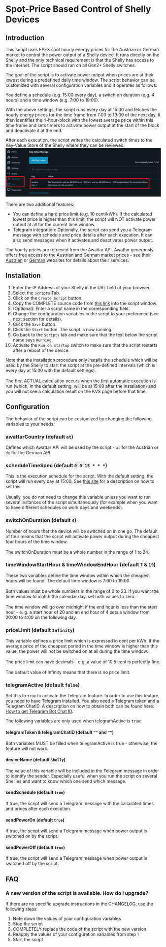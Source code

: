 # Spot-Price Based Control of Shelly Devices

## Introduction

This script uses EPEX spot hourly energy prices for the Austrian or German market to control the power
output of a Shelly device. It runs directly on the Shelly and the only technical requirement is that
the Shelly has access to the internet. The script should run on all Gen2+ Shelly switches.

The goal of the script is to activate power output when prices are at their lowest during a predefined
daily time window. The script behavior can be customized with several configuration variables and it
operates as follows:

You define a schedule (e.g. 15:00 every day), a switch on duration (e.g. 4 hours) and a time window
(e.g. 7:00 to 19:00).

With the above settings, the script runs every day at 15:00 and fetches the hourly energy prices for the
time frame from 7:00 to 19:00 of the next day. It then identifies the 4-hour-block with the lowest average
price within this time frame and sets timers to activate power output at the start of the block and deactivate
it at the end.

After each execution, the script writes the calculated switch times to the Key-Value Store of the Shelly where
they can be reviewed:
![KVS Message](https://raw.githubusercontent.com/towiat/spotelly/main/images/KVSMessage.png)

There are two additional features:

- You can define a hard price limit (e.g. 10 cent/kWh). If the calculated lowest price is higher than this
  limit, the script will NOT activate power output at all for the current time window.
- Telegram integration: Optionally, the script can send you a Telegram message with schedule and price details
  after each execution. It can also send messages when it activates and deactivates power output.

The hourly prices are retrieved from the Awattar API. Awattar generously offers free access to the Austrian
and German market prices - see their <a href="https://awattar.at" target="_blank">Austrian</a> or
<a href="https://energy.tado.com" target="_blank">German</a> websites for details about their services.

## Installation

<ol>
<li>Enter the IP Address of your Shelly in the URL field of your browser.</li>
<li>Select the <code>Scripts</code> Tab.</li>
<li>Click on the <code>Create Script</code> button.</li>
<li>Copy the COMPLETE source code from
<a href="https://raw.githubusercontent.com/towiat/spotelly/main/src/spotelly.js" target="_blank">this link</a>
into the script window.</li>
<li>(Optional): Enter a script name in the corresponding field.</li>
<li>Change the configuration variables in the script to your preference (see next section for details).</li>
<li>Click the <code>Save</code> button.</li>
<li>Click the <code>Start</code> button. The script is now running.</li>
<li>Go back to the <code>Scripts</code> tab and make sure that the text below the script name says
<code>Running</code>.</li>
<li>Activate the <code>Run on startup</code> switch to make sure that the script restarts after a reboot of the device.</li>
</ol>
Note that the installation procedure only installs the schedule which will be used by the Shelly to
start the script at the pre-defined intervals (which is every day at 15:00 with the default settings).
<br><br>
The first ACTUAL calculation occurs when the first automatic execution is run (which, in the default setting,
will be at 15:00 after the installation) and you will not see a calculation result on the KVS page before
that time.

## Configuration

The behavior of the script can be customized by changing the following variables to your needs:

### awattarCountry (default `at`)

Defines which Awattar API will be used by the script - `at` for the Austrian or `de` for the German API.

### scheduleTimeSpec (default `0 0 15 * * *`)

This is the execution schedule for the script. With the default setting, the script will run every day at 15:00.
See <a href="https://github.com/mongoose-os-libs/cron">this site</a> for a description on how to set this.<br><br>
Usually, you do not need to change this variable unless you want to run several instances of the script
simultaneously (for example when you want to have different schedules on work days and weekends).

### switchOnDuration (default `4`)

Number of hours that the device will be switched on in one go. The default of four means that the script
will activate power output during the cheapest four hours of the time window.<br><br>
The switchOnDuration must be a whole number in the range of 1 to 24.

### timeWindowStartHour & timeWindowEndHour (default `7` & `19`)

These two variables define the time window within which the cheapest hours will be found. The default time
window is 7:00 to 19:00.<br><br>
Both values must be whole numbers in the range of 0 to 23. If you want the time window to match the calendar day, set both values to zero.<br><br>
The time window will go over midnight if the end hour is less than the start hour - e. g. a start hour of 20
and an end hour of 4 sets a window from 20:00 to 4:00 on the following day.

### priceLimit (default `Infinity`)

This variable defines a price limit which is expressed in cent per kWh. If the average price of the cheapest
period in the time window is higher than this value, the power will not be switched on at all during the time
window.<br><br>
The price limit can have decimals - e.g. a value of 10.5 cent is perfectly fine.<br><br>
The default value of Infinity means that there is no price limit.

### telegramActive (default `false`)

Set this to `true` to activate the Telegram feature. In order to use this feature, you need to have Telegram
installed. You also need a Telegram token and a Telegram ChatID. A description on how to obtain both can be
found here:
<a href="https://gist.github.com/nafiesl/4ad622f344cd1dc3bb1ecbe468ff9f8a" target="_blank"> How to get
Telegram Bot Chat ID</a>.

The following variables are only used when telegramActive is `true`:

#### telegramToken & telegramChatID (default `""` and `""`)

Both variables MUST be filled when telegramActive is true - otherwise, the feature will not work.

#### deviceName (default `Shelly`)

The value of this variable will be included in the Telegram message in order to identify the sender. Especially
useful when you run the script on several Shellies and want to know which one send which message.

#### sendSchedule (default `true`)

If true, the script will send a Telegram message with the calculated times and prices after each execution.

#### sendPowerOn (default `true`)

If true, the script will send a Telegram message when power output is switched on by the script.

#### sendPowerOff (default `true`)

If true, the script will send a Telegram message when power output is switched off by the script.

## FAQ

### A new version of the script is available. How do I upgrade?

If there are no specific upgrade instructions in the CHANGELOG, use the following steps:

1. Note down the values of your configuration variables
2. Stop the script
3. COMPLETELY replace the code of the script with the new version
4. Reapply the values of your configuration variables from step 1
5. Start the script
